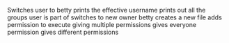 Switches user to betty
prints the effective username
prints out all the groups user is part of
switches to new owner betty
creates a new file
adds permission to execute
giving multiple permissions
gives everyone permission
gives different permissions
